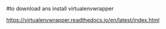 #to download ans install virtualenvwrapper

https://virtualenvwrapper.readthedocs.io/en/latest/index.html

